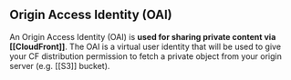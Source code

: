 ## Origin Access Identity (OAI)

An Origin Access Identity (OAI) is **used for sharing private content via [[CloudFront]]**. The OAI is a virtual user identity that will be used to give your CF distribution permission to fetch a private object from your origin server (e.g. [[S3]] bucket).
